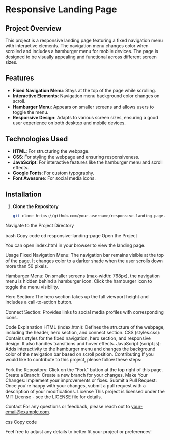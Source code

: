 # Responsive Landing Page

## Project Overview

This project is a responsive landing page featuring a fixed navigation menu with interactive elements. The navigation menu changes color when scrolled and includes a hamburger menu for mobile devices. The page is designed to be visually appealing and functional across different screen sizes.

## Features

- **Fixed Navigation Menu**: Stays at the top of the page while scrolling.
- **Interactive Elements**: Navigation menu background color changes on scroll.
- **Hamburger Menu**: Appears on smaller screens and allows users to toggle the menu.
- **Responsive Design**: Adapts to various screen sizes, ensuring a good user experience on both desktop and mobile devices.

## Technologies Used

- **HTML**: For structuring the webpage.
- **CSS**: For styling the webpage and ensuring responsiveness.
- **JavaScript**: For interactive features like the hamburger menu and scroll effects.
- **Google Fonts**: For custom typography.
- **Font Awesome**: For social media icons.

## Installation

1. **Clone the Repository**

   ```bash
   git clone https://github.com/your-username/responsive-landing-page.git
Navigate to the Project Directory

bash
Copy code
cd responsive-landing-page
Open the Project

You can open index.html in your browser to view the landing page.

Usage
Fixed Navigation Menu: The navigation bar remains visible at the top of the page. It changes color to a darker shade when the user scrolls down more than 50 pixels.

Hamburger Menu: On smaller screens (max-width: 768px), the navigation menu is hidden behind a hamburger icon. Click the hamburger icon to toggle the menu visibility.

Hero Section: The hero section takes up the full viewport height and includes a call-to-action button.

Connect Section: Provides links to social media profiles with corresponding icons.

Code Explanation
HTML (index.html): Defines the structure of the webpage, including the header, hero section, and connect section.
CSS (styles.css): Contains styles for the fixed navigation, hero section, and responsive design. It also handles transitions and hover effects.
JavaScript (script.js): Adds interactivity to the hamburger menu and changes the background color of the navigation bar based on scroll position.
Contributing
If you would like to contribute to this project, please follow these steps:

Fork the Repository: Click on the "Fork" button at the top right of this page.
Create a Branch: Create a new branch for your changes.
Make Your Changes: Implement your improvements or fixes.
Submit a Pull Request: Once you're happy with your changes, submit a pull request with a description of your modifications.
License
This project is licensed under the MIT License - see the LICENSE file for details.

Contact
For any questions or feedback, please reach out to your-email@example.com.

css
Copy code

Feel free to adjust any details to better fit your project or preferences!


